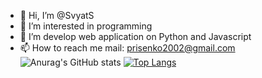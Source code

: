- 👋 Hi, I’m @SvyatS
- 👀 I’m interested in programming
- 🌱 I’m develop web application on Python and Javascript
- 📫 How to reach me mail: prisenko2002@gmail.com
![Anurag's GitHub stats](https://github-readme-stats.vercel.app/api?username=SvyatS&theme=midnight-purple&show_icons=true)
[![Top Langs](https://github-readme-stats.vercel.app/api/top-langs/?username=SvyatS&theme=midnight-purple&layout=compact)](https://github.com/SvyatS/github-readme-stats)

